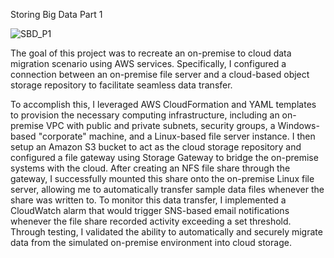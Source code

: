 Storing Big Data Part 1 

![SBD_P1](https://github.com/Babongile-Gasa/Project-descriptions/assets/124687095/bde425e1-fba8-48a1-a675-1bee8d98f326)

The goal of this project was to recreate an on-premise to cloud data migration scenario using AWS services. Specifically, I configured a connection between an on-premise file server and a cloud-based object storage repository to facilitate seamless data transfer. 

To accomplish this, I leveraged AWS CloudFormation and YAML templates to provision the necessary computing infrastructure, including an on-premise VPC with public and private subnets, security groups, a Windows-based "corporate" machine, and a Linux-based file server instance. 
I then setup an Amazon S3 bucket to act as the cloud storage repository and configured a file gateway using Storage Gateway to bridge the on-premise systems with the cloud. After creating an NFS file share through the gateway, I successfully mounted this share onto the on-premise Linux file server, allowing me to automatically transfer sample data files whenever the share was written to.
To monitor this data transfer, I implemented a CloudWatch alarm that would trigger SNS-based email notifications whenever the file share recorded activity exceeding a set threshold. Through testing, I validated the ability to automatically and securely migrate data from the simulated on-premise environment into cloud storage.

